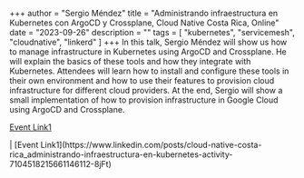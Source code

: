+++
author = "Sergio Méndez"
title = "Administrando infraestructura en Kubernetes con ArgoCD y Crossplane, Cloud Native Costa Rica, Online"
date = "2023-09-26"
description = ""
tags = [
    "kubernetes",
    "servicemesh",
    "cloudnative",
    "linkerd"
]
+++
In this talk, Sergio Méndez will show us how to manage infrastructure in Kubernetes using ArgoCD and Crossplane. He will explain the basics of these tools and how they integrate with Kubernetes. Attendees will learn how to install and configure these tools in their own environment and how to use their features to provision cloud infrastructure for different cloud providers. At the end, Sergio will show a small implementation of how to provision infrastructure in Google Cloud using ArgoCD and Crossplane.

[Event Link1](https://community.cncf.io/events/details/cncf-cloud-native-costa-rica-presents-administrando-infraestructura-en-kubernetes-con-argocd-y-crossplane/)
<!--more--> | [Event Link1](https://www.linkedin.com/posts/cloud-native-costa-rica_administrando-infraestructura-en-kubernetes-activity-7104518215661146112-8jFt)
